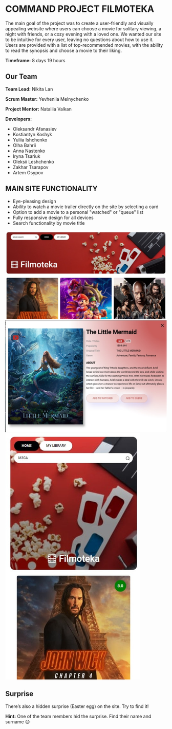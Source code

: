 # COMMAND PROJECT FILMOTEKA

The main goal of the project was to create a user-friendly and visually appealing website where users can choose a movie for solitary viewing, a night with friends, or a cozy evening with a loved one. We wanted our site to be intuitive for every user, leaving no questions about how to use it. Users are provided with a list of top-recommended movies, with the ability to read the synopsis and choose a movie to their liking.  

**Timeframe:** 8 days 19 hours  

## Our Team

**Team Lead:** Nikita Lan  

**Scrum Master:** Yevheniia Melnychenko  

**Project Mentor:** Nataliia Valkan  

**Developers:**  
- Oleksandr Afanasiev  
- Kostiantyn Koshyk  
- Yuliia Ishchenko  
- Olha Bahrii  
- Anna Nastenko  
- Iryna Tsariuk  
- Oleksii Leshchenko  
- Zakhar Tsarapov  
- Artem Osypov  

## MAIN SITE FUNCTIONALITY

- Eye-pleasing design  
- Ability to watch a movie trailer directly on the site by selecting a card  
- Option to add a movie to a personal "watched" or "queue" list  
- Fully responsive design for all devices  
- Search functionality by movie title  

![Desktop site filmoteka](./assets/desktop.jpg)  
![Modal window site filmoteka](./assets/desktop2.jpg)  
![Mobile site filmoteka](./assets/mobile.jpg)  

## Surprise

There’s also a hidden surprise (Easter egg) on the site. Try to find it!  

**Hint:** One of the team members hid the surprise. Find their name and surname 😉  
